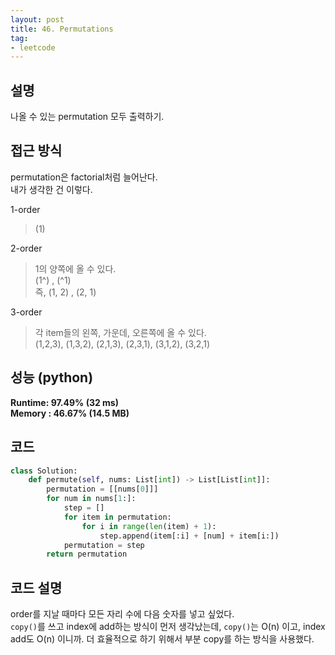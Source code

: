 ```yaml
---
layout: post
title: 46. Permutations
tag:
- leetcode
---
```


## 설명
나올 수 있는 permutation 모두 출력하기.  

## 접근 방식 
permutation은 factorial처럼 늘어난다.  
내가 생각한 건 이렇다.  

1-order
> (1)

2-order
> 1의 양쪽에 올 수 있다.  
> (1^) , (^1)  
> 즉, (1, 2) , (2, 1)

3-order
> 각 item들의 왼쪽, 가운데, 오른쪽에 올 수 있다.  
> (1,2,3), (1,3,2), (2,1,3), (2,3,1), (3,1,2), (3,2,1)

## 성능 (python)
**Runtime: 97.49% (32 ms)**  
**Memory : 46.67% (14.5 MB)**  

## 코드  
```python
class Solution:
    def permute(self, nums: List[int]) -> List[List[int]]:
        permutation = [[nums[0]]]
        for num in nums[1:]:
            step = []
            for item in permutation:
                for i in range(len(item) + 1):
                    step.append(item[:i] + [num] + item[i:])
            permutation = step
        return permutation
```

## 코드 설명
order를 지날 때마다 모든 자리 수에 다음 숫자를 넣고 싶었다.  
`copy()`를 쓰고 index에 add하는 방식이 먼저 생각났는데, `copy()`는 O(n) 이고, index add도 O(n) 이니까. 더 효율적으로 하기 위해서 부분 copy를 하는 방식을 사용했다.